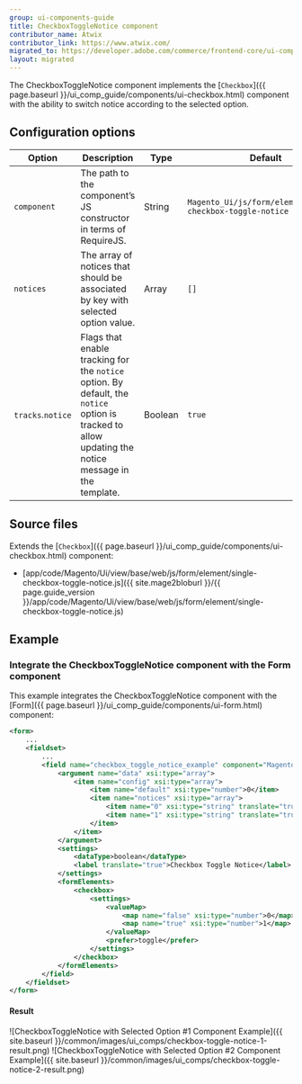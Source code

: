 ```yaml
---
group: ui-components-guide
title: CheckboxToggleNotice component
contributor_name: Atwix
contributor_link: https://www.atwix.com/
migrated_to: https://developer.adobe.com/commerce/frontend-core/ui-components/components/checkbox-toggle-notice/
layout: migrated
---
```


The CheckboxToggleNotice component implements the [`Checkbox`]({{ page.baseurl }}/ui_comp_guide/components/ui-checkbox.html) component with the ability to switch notice according to the selected option.

## Configuration options

| Option | Description | Type | Default |
| --- | --- | --- | --- |
| `component` | The path to the component’s JS constructor in terms of RequireJS. | String | `Magento_Ui/js/form/element/single-checkbox-toggle-notice` |
| `notices` | The array of notices that should be associated by key with selected option value. | Array | `[]` |
| `tracks`.`notice` | Flags that enable tracking for the `notice` option. By default, the `notice` option is tracked to allow updating the notice message in the template. | Boolean | `true` |

## Source files

Extends the [`Checkbox`]({{ page.baseurl }}/ui_comp_guide/components/ui-checkbox.html) component:

-  [app/code/Magento/Ui/view/base/web/js/form/element/single-checkbox-toggle-notice.js]({{ site.mage2bloburl }}/{{ page.guide_version }}/app/code/Magento/Ui/view/base/web/js/form/element/single-checkbox-toggle-notice.js)

## Example

### Integrate the CheckboxToggleNotice component with the Form component

This example integrates the CheckboxToggleNotice component with the [Form]({{ page.baseurl }}/ui_comp_guide/components/ui-form.html) component:

```xml
<form>
    ...
    <fieldset>
        ...
        <field name="checkbox_toggle_notice_example" component="Magento_Ui/js/form/element/single-checkbox-toggle-notice" formElement="checkbox">
            <argument name="data" xsi:type="array">
                <item name="config" xsi:type="array">
                    <item name="default" xsi:type="number">0</item>
                    <item name="notices" xsi:type="array">
                        <item name="0" xsi:type="string" translate="true">Notice #1</item>
                        <item name="1" xsi:type="string" translate="true">Notice #2</item>
                    </item>
                </item>
            </argument>
            <settings>
                <dataType>boolean</dataType>
                <label translate="true">Checkbox Toggle Notice</label>
            </settings>
            <formElements>
                <checkbox>
                    <settings>
                        <valueMap>
                            <map name="false" xsi:type="number">0</map>
                            <map name="true" xsi:type="number">1</map>
                        </valueMap>
                        <prefer>toggle</prefer>
                    </settings>
                </checkbox>
            </formElements>
        </field>
    </fieldset>
</form>
```

#### Result

![CheckboxToggleNotice with Selected Option #1 Component Example]({{ site.baseurl }}/common/images/ui_comps/checkbox-toggle-notice-1-result.png)
![CheckboxToggleNotice with Selected Option #2 Component Example]({{ site.baseurl }}/common/images/ui_comps/checkbox-toggle-notice-2-result.png)
